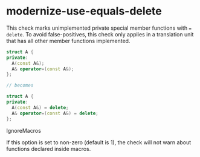 # modernize-use-equals-delete

This check marks unimplemented private special member functions with `=
delete`. To avoid false-positives, this check only applies in a
translation unit that has all other member functions implemented.

``` c++
struct A {
private:
  A(const A&);
  A& operator=(const A&);
};

// becomes

struct A {
private:
  A(const A&) = delete;
  A& operator=(const A&) = delete;
};
```

<div class="option">

IgnoreMacros

If this option is set to non-zero (default is
<span class="title-ref">1</span>), the check will not warn about
functions declared inside macros.

</div>
